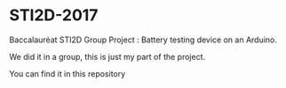 # STI2D-2017
Baccalauréat  STI2D Group Project  : Battery testing device on an Arduino.

We did it in a group, this is just my part of the project.

You can find it in this repository 

